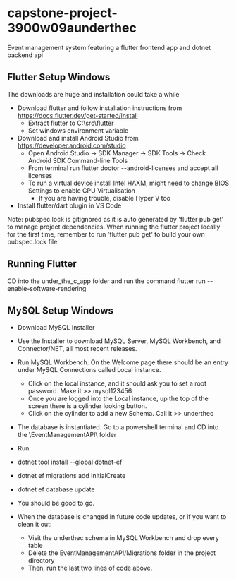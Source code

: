 # capstone-project-3900w09aunderthec
Event management system featuring a flutter frontend app and dotnet backend api

## Flutter Setup Windows
The downloads are huge and installation could take a while

- Download flutter and follow installation instructions from https://docs.flutter.dev/get-started/install
    - Extract flutter to C:\src\flutter
    - Set windows environment variable
- Download and install Android Studio from https://developer.android.com/studio
    - Open Android Studio -> SDK Manager -> SDK Tools -> Check Android SDK Command-line Tools
    - From terminal run flutter doctor --android-licenses and accept all licenses
    - To run a virtual device install Intel HAXM, might need to change BIOS Settings to enable CPU Virtualisation
        - If you are having trouble, disable Hyper V too
- Install flutter/dart plugin in VS Code

Note: pubspec.lock is gitignored as it is auto generated by 'flutter pub get' to manage project dependencies. When running the flutter project locally for the first time, remember to run 'flutter pub get' to build your own pubspec.lock file.

## Running Flutter
CD into the under_the_c_app folder and run the command flutter run --enable-software-rendering

## MySQL Setup Windows
 - Download MySQL Installer
 - Use the Installer to download MySQL Server, MySQL Workbench, and Connector/NET, all most recent releases.
 - Run MySQL Workbench. On the Welcome page there should be an entry under MySQL Connections called Local instance.
    - Click on the local instance, and it should ask you to set a root password. Make it >>   mysql123456
    - Once you are logged into the Local instance, up the top of the screen there is a cylinder looking button.
    - Click on the cylinder to add a new Schema. Call it >>   underthec
- The database is instantiated. Go to a powershell terminal and CD into the \EventManagementAPI\ folder

 - Run:
 -  dotnet tool install --global dotnet-ef
 -  dotnet ef migrations add InitialCreate
 -  dotnet ef database update

 - You should be good to go.

 - When the database is changed in future code updates, or if you want to clean it out:
    - Visit the underthec schema in MySQL Workbench and drop every table
    - Delete the EventManagementAPI/Migrations folder in the project directory
    - Then, run the last two lines of code above.
